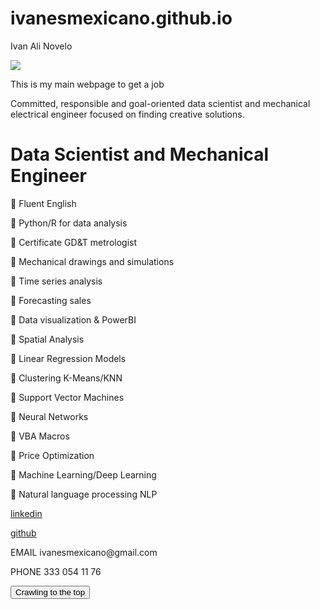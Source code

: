 
# ivanesmexicano.github.io

Ivan Ali Novelo

<img src="https://github.com/ivanesmexicano/ivanesmexicano.github.io/blob/main/IMG_3081.JPG">


This is my main webpage to get a job
<html>
<head>
<link rel="stylesheet" href="app.css"/>
<title>ivanesmexicano@gmail.com </title>
</head>
<body>
Committed, responsible and goal-oriented data scientist and mechanical electrical engineer focused on finding creative solutions. 
<h1>Data Scientist and Mechanical Engineer</h1>

<p>
 Fluent English 
  </p>
 Python/R for data analysis
  <p>
 Certificate GD&T metrologist
    </p>
 Mechanical drawings and simulations
  <p>
 Time series analysis
    </p>
 Forecasting sales
  <p>
 Data visualization & PowerBI
    </p>
 Spatial Analysis
  <p>
 Linear Regression Models
    </p>
 Clustering K-Means/KNN
  <p>
    
 Support Vector Machines
    </p>
 Neural Networks
  <p>
    
 VBA Macros
    </p>
  
 Price Optimization
  <p>
 Machine Learning/Deep Learning
    </p>
  
 Natural language processing NLP</p>
<p>
  
  
<a href="http://www.linkedin.com/in/ivan-ali-novelo">linkedin</a>
<p>
<a href="https://github.com/ivanesmexicano">github</a></p>
  
<p>
EMAIL
ivanesmexicano@gmail.com
  </p>
  <p>
PHONE
333 054 11 76
  </p>
  
  
  
  


<button onclick="alertButton()"> Crawling to the top </button>

</body>

<script scr="app.js"></script>
</html>
